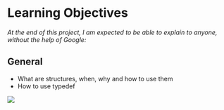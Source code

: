 # Learning Objectives
*At the end of this project, I am expected to be able to explain to anyone, without the help of Google:*

## General
- What are structures, when, why and how to use them
- How to use typedef

![](https://s3.amazonaws.com/alx-intranet.hbtn.io/uploads/medias/2021/3/50af78a28a081e809856d4cdbde2d7ca9d4aa93d.jpg)